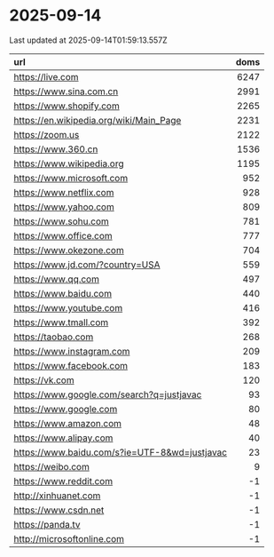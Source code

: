 # 2025-09-14

<!-- BEGIN -->
Last updated at 2025-09-14T01:59:13.557Z

url | doms
:- | -:
https://live.com | 6247
https://www.sina.com.cn | 2991
https://www.shopify.com | 2265
https://en.wikipedia.org/wiki/Main_Page | 2231
https://zoom.us | 2122
https://www.360.cn | 1536
https://www.wikipedia.org | 1195
https://www.microsoft.com | 952
https://www.netflix.com | 928
https://www.yahoo.com | 809
https://www.sohu.com | 781
https://www.office.com | 777
https://www.okezone.com | 704
https://www.jd.com/?country=USA | 559
https://www.qq.com | 497
https://www.baidu.com | 440
https://www.youtube.com | 416
https://www.tmall.com | 392
https://taobao.com | 268
https://www.instagram.com | 209
https://www.facebook.com | 183
https://vk.com | 120
https://www.google.com/search?q=justjavac | 93
https://www.google.com | 80
https://www.amazon.com | 48
https://www.alipay.com | 40
https://www.baidu.com/s?ie=UTF-8&wd=justjavac | 23
https://weibo.com | 9
https://www.reddit.com | -1
http://xinhuanet.com | -1
https://www.csdn.net | -1
https://panda.tv | -1
http://microsoftonline.com | -1
<!-- END -->
